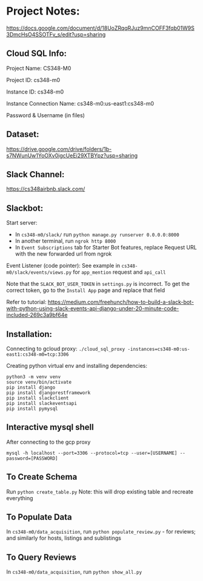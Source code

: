 # Project Notes:
https://docs.google.com/document/d/18UoZRqqRJuz9mnCOFF3fqb01W9S3DmcHsO4SSOTFv_s/edit?usp=sharing

## Cloud SQL Info:
Project Name: CS348-M0

Project ID: cs348-m0

Instance ID: cs348-m0

Instance Connection Name: cs348-m0:us-east1:cs348-m0

Password & Username (in files)

## Dataset:
https://drive.google.com/drive/folders/1b-s7NWunUw1YoOXv0igcUeEi29XTBYpz?usp=sharing

## Slack Channel:
https://cs348airbnb.slack.com/


## Slackbot:

Start server: 
- In `cs348-m0/slack/` run `python manage.py runserver 0.0.0.0:8000`
- In another terminal, run `ngrok http 8000`
- In `Event Subscriptions` tab for Starter Bot features, replace Request URL with the new forwarded url from ngrok

Event Listener (code pointer):
See example in `cs348-m0/slack/events/views.py` for `app_mention` request and `api_call`

Note that the `SLACK_BOT_USER_TOKEN` in `settings.py` is incorrect. To get the correct token, go to the `Install App` page and replace that field

Refer to tutorial: https://medium.com/freehunch/how-to-build-a-slack-bot-with-python-using-slack-events-api-django-under-20-minute-code-included-269c3a9bf64e

## Installation:

Connecting to gcloud proxy: `./cloud_sql_proxy -instances=cs348-m0:us-east1:cs348-m0=tcp:3306`

Creating python virtual env and installing dependencies:
```
python3 -m venv venv
source venv/bin/activate
pip install django
pip install djangorestframework
pip install slackclient
pip install slackeventsapi
pip install pymysql
```

## Interactive mysql shell
After connecting to the gcp proxy

`mysql -h localhost --port=3306 --protocol=tcp --user=[USERNAME] --password=[PASSWORD]`


## To Create Schema
Run `python create_table.py`
Note: this will drop existing table and recreate everything

## To Populate Data
In `cs348-m0/data_acquisition`, run `python populate_review.py` - for reviews; and similarly for hosts, listings and sublistings

## To Query Reviews
In `cs348-m0/data_acquisition`, run `python show_all.py`
